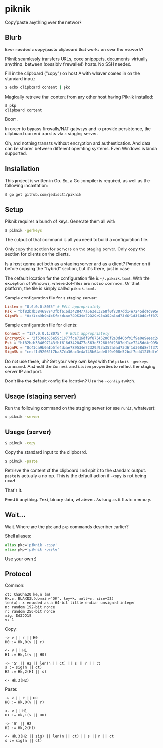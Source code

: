 # piknik
Copy/paste anything over the network

## Blurb
Ever needed a copy/paste clipboard that works on over the network?

Piknik seamlessly transfers URLs, code snipppets, documents, virtually anything, between (possibly firewalled) hosts.
No SSH needed.

Fill in the clipboard ("copy") on host A with whaver comes in on the standard input:

```bash
$ echo clipboard content | pkc
```

Magically retrieve that content from any other host having Piknik installed:

```bash
$ pkp
clipboard content
```

Boom.

In order to bypass firewalls/NAT gatways and to provide persistence, the clipboard content transits via a staging server.

Oh, and nothing transits without encryption and authentication. And data can be shared between different operating systems. Even Windows is kinda supported.

## Installation

This project is written in Go. So, a Go compiler is required, as well as the following incantation:

```bash
$ go get github.com/jedisct1/piknik
```

## Setup

Piknik requires a bunch of keys. Generate them all with

```bash
$ piknik -genkeys
```

The output of that command is all you need to build a configuration file.

Only copy the section for servers on the staging server. Only copy the section for clients on the clients.

Is a host gonna act both as a staging server and as a client? Ponder on it before copying the "hybrid" section, but it's there, just in case.

The default location for the configuration file is `~/.piknik.toml`. With the exception of Windows, where dot-files are not so common. On that platform, the file is simply called `piknik.toml`.

Sample configuration file for a staging server:
```toml
Listen = "0.0.0.0:8075"	# Edit appropriately
Psk = "bf82bab384697243fbf616d3428477a563e33268f0f2307dd14e7245dd8c995d"
SignPk = "0c41ca9b0a1b5fe4daae789534e72329a93a352a6ad73d6f1d368d8eff37271c"
```

Sample configuration file for clients:
```toml
Connect = "127.0.0.1:8075"	# Edit appropriately
EncryptSk = "2f530eb85e59c1977fce726df9f87345206f2a3d40bf91f9e0e9eeec2c59a3e4"
Psk = "bf82bab384697243fbf616d3428477a563e33268f0f2307dd14e7245dd8c995d"
SignPk = "0c41ca9b0a1b5fe4daae789534e72329a93a352a6ad73d6f1d368d8eff37271c"
SignSk = "cecf1d92052f7ba87da36ac3e4a745b64ade8f9e908e52b4f7cd41235dfe74810c41ca9b0a1b5fe4daae789534e72329a93a352a6ad73d6f1d368d8eff37271c"
```

Do not use these, uh? Get your very own keys with the `piknik -genkeys` command.
And edit the `Connect` and `Listen` properties to reflect the staging server IP and port.

Don't like the default config file location? Use the `-config` switch.

## Usage (staging server)

Run the following command on the staging server (or use `runit`, whatever):

```bash
$ piknik -server
```

## Usage (server)

```bash
$ piknik -copy
```

Copy the standard input to the clipboard.

```bash
$ piknik -paste
```

Retrieve the content of the clipboard and spit it to the standard output.
`-paste` is actually a no-op. This is the default action if `-copy` is not being used.

That's it.

Feed it anything. Text, binary data, whatever. As long as it fits in memory.

## Wait...

Wait. Where are the `pkc` and `pkp` commands describer earlier?

Shell aliases:

```bash
alias pkc='piknik -copy'
alias pkp='piknik -paste'
```

Use your own :)

## Protocol

Common:
```
ct: ChaCha20 ke,n (m)
Hk,s: BLAKE2b(domain="SK", key=k, salt=s, size=32)
len(x): x encoded as a 64-bit little endian unsigned integer
n: random 192-bit nonce
r: random 256-bit nonce
sig: Ed25519
v: 1
```

Copy:
```
-> v || r || H0
H0 := Hk,0(v || r)

<- v || H1
H1 := Hk,1(v || H0)

-> 'S' || H2 || len(n || ct) || s || n || ct
s := sig(n || ct)
H2 := Hk,2(H1 || s)

<- Hk,3(H2)
```

Paste:
```
-> v || r || H0
H0 := Hk,0(v || r)

<- v || H1
H1 := Hk,1(v || H0)

-> 'G' || H2
H2 := Hk,2(H1)

<- Hk,3(H2 || sig) || len(n || ct) || s || n || ct
s := sig(n || ct)
```
